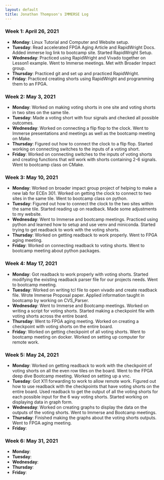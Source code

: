 ```yaml
---
layout: default
title: Jonathan Thompson's IMMERSE Log
---
```


### Week 1: April 26, 2021

* **Monday**: Linux Tutorial and Computer and Website setup.
* **Tuesday**: Read accelerated FPGA Aging Article and RapidWright Docs. Added immerse log link to bootcamp site. Started RapidWright Setup.
* **Wednesday**: Practiced using RapidWright and Vivado together on Lesson1 example. Went to Immerse meetings. Met with Broader Impact group.
* **Thursday**: Practiced git and set up and practiced RapidWright.
* **Friday**: Practiced creating shorts using RapidWright and programming them to an FPGA. 

### Week 2: May 3, 2021

* **Monday**: Worked on making voting shorts in one site and voting shorts in two sites on the same tile.
* **Tuesday**: Made a voting short with four signals and checked all possible outcomes.
* **Wednesday**: Worked on connecting a flip flop to the clock. Went to Immerse presentations and meetings as well as the bootcamp meeting on Make.
* **Thursday**: Figured out how to connect the clock to a flip flop. Started working on connecting switches to the inputs of a voting short.
* **Friday**: Worked on connecting switches to the inputs of voting shorts and creating functions that will work with shorts containing 2-6 signals. Went to bootcamp class on CMake.

### Week 3: May 10, 2021

* **Monday**: Worked on broader impact group project of helping to make a new lab for ECEn 301. Worked on getting the clock to connect to two sites in the same tile. Went to bootcamp class on python.
* **Tuesday**: Figured out how to connect the clock to the two sites within the same tile. Started reading up on readback. Made some adjustments to my website.
* **Wednesday**: Went to Immerse and bootcamp meetings. Practiced using python and learned how to setup and use venv and miniconda. Started trying to get readback to work with the voting shorts.
* **Thursday**: Worked on getting readback to work properly. Went to FPGA aging meeting.
* **Friday**: Worked on connecting readback to voting shorts. Went to bootcamp meeting about python packages.

### Week 4: May 17, 2021

* **Monday**: Got readback to work properly with voting shorts. Started modifying the existing readback parser file for our projects needs. Went to bootcamp meeting.
* **Tuesday**: Worked on writing tcl file to open vivado and create readback file. Wrote Immerse Proposal paper. Applied information taught in bootcamp by working on CVS_Parser. 
* **Wednesday**: Went to Immerse and Bootcamp meetings. Worked on writing a script for voting shorts. Started making a checkpoint file with voting shorts across the entire board.
* **Thursday**: Went to FPGA aging meeting. Worked on creating a checkpoint with voting shorts on the entire board.
* **Friday**: Worked on getting checkpoint of all voting shorts. Went to bootcamp meeting on docker. Worked on setting up computer for remote work.

### Week 5: May 24, 2021

* **Monday**: Worked on getting readback to work with the checkpoint of voting shorts on all the even row tiles on the board. Went to the FPGA deep dive Bootcamp meeting. Worked on setting up a vnc.
* **Tuesday**: Got X11 forwarding to work to allow remote work. Figured out how to use readback with the checkpoints that have voting shorts on the entire board. Used readback to get the output of all the voting shorts for each possible input for the 6 way voting shorts. Started working on displaying data in graph form.
* **Wednesday**: Worked on creating graphs to display the data on the outputs of the voting shorts. Went to Immerse and Bootcamp meetings. 
* **Thursday**: Finished making the graphs about the voting shorts outputs. Went to FPGA aging meeting. 
* **Friday**: 

### Week 6: May 31, 2021

* **Monday**:
* **Tuesday**: 
* **Wednesday**: 
* **Thursday**: 
* **Friday**: 